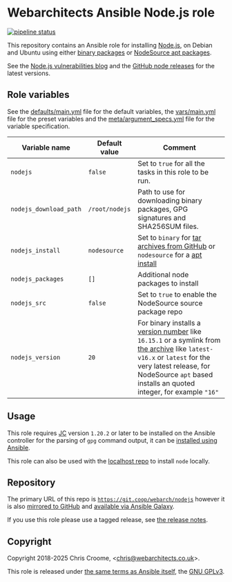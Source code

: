 # Webarchitects Ansible Node.js role

[![pipeline status](https://git.coop/webarch/nodejs/badges/master/pipeline.svg)](https://git.coop/webarch/nodejs/-/commits/master)

This repository contains an Ansible role for installing [Node.js](https://nodejs.org/en/about/releases/), on Debian and Ubuntu using either [binary packages](https://github.com/nodejs/help/wiki/Installation#how-to-install-nodejs-via-binary-archive-on-linux) or [NodeSource apt packages](https://github.com/nodesource/distributions/blob/master/README.md#installation-instructions).

See the [Node.js vulnerabilities blog](https://nodejs.org/en/blog/vulnerability/) and the [GitHub node releases](https://github.com/nodejs/node/releases) for the latest versions.

## Role variables

See the [defaults/main.yml](defaults/main.yml) file for the default variables, the [vars/main.yml](vars/main.yml) file for the preset variables and the [meta/argument_specs.yml](meta/argument_specs.yml) file for the variable specification.

| Variable name          | Default value  | Comment                                                                                                                                                                                                                                                                                 |
|------------------------|----------------|-----------------------------------------------------------------------------------------------------------------------------------------------------------------------------------------------------------------------------------------------------------------------------------------|
| `nodejs`               | `false`         | Set to `true` for all the tasks in this role to be run.                                                                                                                                                                                                                                |
| `nodejs_download_path` | `/root/nodejs` | Path to use for downloading binary packages, GPG signatures and SHA256SUM files.                                                                                                                                                                                                        |
| `nodejs_install`       | `nodesource`   | Set to `binary` for [tar archives from GitHub](https://github.com/nodejs/node/releases) or `nodesource` for a [apt install](https://github.com/nodesource/distributions)                                                                                                                |
| `nodejs_packages`      | `[]`           | Additional node packages to install                                                                                                                                                                                                                                                     |
| `nodejs_src`           | `false`        | Set to `true` to enable the NodeSource source package repo                                                                                                                                                                                                                              |
| `nodejs_version`       | `20`           | For binary installs a [version number](https://github.com/nodejs/node/releases) like `16.15.1` or a symlink from [the archive](https://nodejs.org/dist/) like `latest-v16.x` or `latest` for the very latest release, for NodeSource `apt` based installs an quoted integer, for example `"16"`  |

## Usage

This role requires [JC](https://github.com/kellyjonbrazil/jc) version `1.20.2` or later to be installed on the Ansible controller for the parsing of `gpg`  command output, it can be [installed using Ansible](https://git.coop/webarch/jc/).

This role can also be used with the [localhost repo](https://git.coop/webarch/localhost) to install `node` locally.

## Repository

The primary URL of this repo is [`https://git.coop/webarch/nodejs`](https://git.coop/webarch/nodejs) however it is also [mirrored to GitHub](https://github.com/webarch-coop/ansible-role-nodejs) and [available via Ansible Galaxy](https://galaxy.ansible.com/chriscroome/nodejs).

If you use this role please use a tagged release, see [the release notes](https://git.coop/webarch/nodejs/-/releases).

## Copyright

Copyright 2018-2025 Chris Croome, &lt;[chris@webarchitects.co.uk](mailto:chris@webarchitects.co.uk)&gt;.

This role is released under [the same terms as Ansible itself](https://github.com/ansible/ansible/blob/devel/COPYING), the [GNU GPLv3](LICENSE).
